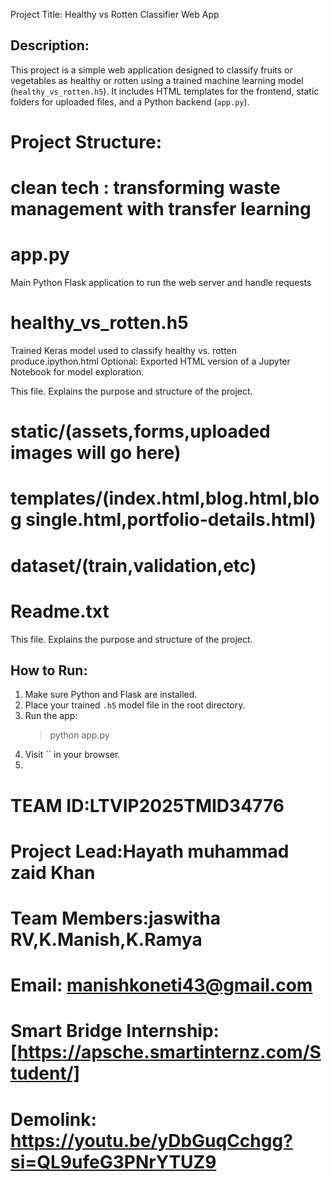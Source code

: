 Project Title: Healthy vs Rotten Classifier Web App

Description:
-------------
This project is a simple web application designed to classify fruits or vegetables as healthy or rotten using a trained machine learning model (`healthy_vs_rotten.h5`). It includes HTML templates for the frontend, static folders for uploaded files, and a Python backend (`app.py`).

# Project Structure:
# clean tech : transforming waste management with transfer learning
# app.py
Main Python Flask application to run the web server and handle requests
# healthy_vs_rotten.h5
Trained Keras model used to classify healthy vs. rotten produce.ipython.html
Optional: Exported HTML version of a Jupyter Notebook for model exploration.

This file. Explains the purpose and structure of the project.
# static/(assets,forms,uploaded images will go here)
# templates/(index.html,blog.html,blog single.html,portfolio-details.html)
# dataset/(train,validation,etc)
# Readme.txt
This file. Explains the purpose and structure of the project.

How to Run:
-----------
1. Make sure Python and Flask are installed.
2. Place your trained `.h5` model file in the root directory.
3. Run the app:
   > python app.py
4. Visit `` in your browser.
5. 
# TEAM ID:LTVIP2025TMID34776
# Project Lead:Hayath muhammad zaid Khan
# Team Members:jaswitha RV,K.Manish,K.Ramya
# Email: manishkoneti43@gmail.com
# Smart Bridge Internship: [https://apsche.smartinternz.com/Student/]
# Demolink: https://youtu.be/yDbGuqCchgg?si=QL9ufeG3PNrYTUZ9
